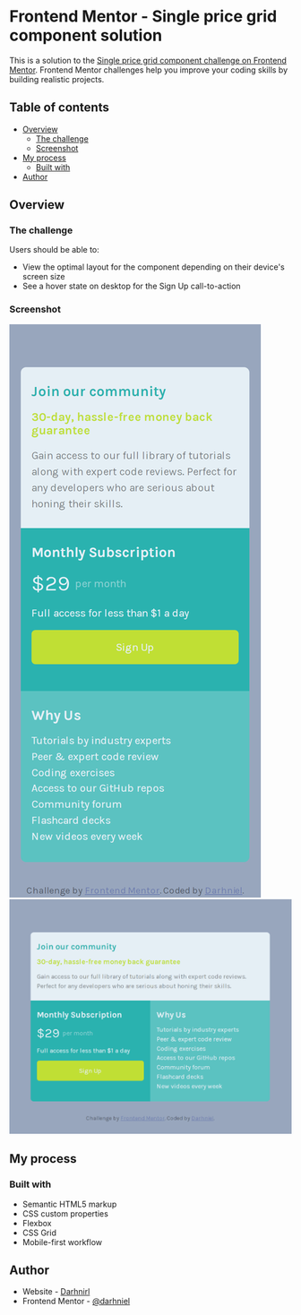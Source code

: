 # Frontend Mentor - Single price grid component solution

This is a solution to the [Single price grid component challenge on Frontend Mentor](https://www.frontendmentor.io/challenges/single-price-grid-component-5ce41129d0ff452fec5abbbc). Frontend Mentor challenges help you improve your coding skills by building realistic projects. 

## Table of contents

- [Overview](#overview)
  - [The challenge](#the-challenge)
  - [Screenshot](#screenshot)
- [My process](#my-process)
  - [Built with](#built-with)
- [Author](#author)

## Overview

### The challenge

Users should be able to:

- View the optimal layout for the component depending on their device's screen size
- See a hover state on desktop for the Sign Up call-to-action

### Screenshot

![](./127.0.0.1_5500_(iPhone%20SE).png)
![](./127.0.0.1_5500_.png)

## My process

### Built with

- Semantic HTML5 markup
- CSS custom properties
- Flexbox
- CSS Grid
- Mobile-first workflow

## Author

- Website - [Darhnirl](https://www.github.com/Darhniel)
- Frontend Mentor - [@darhniel](https://www.frontendmentor.io/profile/Darhniel)